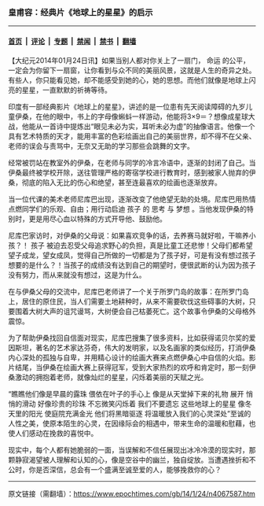 ### 皇甫容：经典片《地球上的星星》的启示

---

#### [首页](../../../..?n4067587) &nbsp;|&nbsp; [评论](../../../../../epoch-comment?n4067587) &nbsp;|&nbsp; [专题](../../../../../epoch-special?n4067587) &nbsp;|&nbsp; [禁闻](../../../../../epoch-news?n4067587) &nbsp;|&nbsp; [禁书](../../../../../books?n4067587) &nbsp;|&nbsp; [翻墙](https://github.com/gfw-breaker/nogfw/blob/master/README.md?n4067587)


<div class="post_content" id="artbody" itemprop="articleBody">
 <!-- article content begin -->
 <p>
  【大纪元2014年01月24日讯】如果当别人都对你关上了一扇门，
  <ok href="https://www.epochtimes.com/gb/tag/%E5%91%BD%E8%BF%90.html">
   命运
  </ok>
  的公平，一定会为你留下一扇窗，让你看到与众不同的美丽风景，这就是人生的奇异之处。有些人，你只能看见她，却不能感受到她的心，她的思想。而他们就像是地球上闪亮的星星，一直默默的祈祷等待。
 </p>
 <p>
  印度有一部经典影片《地球上的星星》，讲述的是一位患有先天阅读障碍的九岁儿童伊桑，在他的眼中，书上的字母像蝌蚪一样游动，他能将3×9＝？想像成星球大战，他能从一首诗中提炼出“眼见未必为实，耳听未必为虚”的抽像语言。他像一个具有艺术特质的天才，能用丰富的色彩绘画出自己的美丽世界，却不得不在父亲、老师的误会与责骂中，无奈又无助的学习那些会跳舞的文字。
 </p>
 <p>
  经常被罚站在教室外的伊桑，在老师与同学的冷言冷语中，逐渐的封闭了自己。当伊桑最终被学校开除，送往管理严格的寄宿学校进行教育时，感到被家人抛弃的伊桑，彻底的陷入无比的伤心和绝望，甚至连最喜欢的绘画也逐渐放弃。
 </p>
 <p>
  当一位代课的美术老师尼库巴出现，逐渐改变了他绝望无助的处境。尼库巴用热情点燃同学们的乐观、自由；用行动启迪
  <ok href="https://www.epochtimes.com/gb/tag/%E5%AD%A9%E5%AD%90.html">
   孩子
  </ok>
  的
  <ok href="https://www.epochtimes.com/gb/tag/%E6%80%9D%E8%80%83.html">
   思考
  </ok>
  与
  <ok href="https://www.epochtimes.com/gb/tag/%E6%A2%A6%E6%83%B3.html">
   梦想
  </ok>
  。当他发现伊桑的特别时，更是用尽心血以特殊的方式开导他、鼓励他。
 </p>
 <p>
  尼库巴家访时，对伊桑的父母说：如果喜欢竞争的话，去养赛马就好啦，干嘛养小孩？！
  <ok href="https://www.epochtimes.com/gb/tag/%E5%AD%A9%E5%AD%90.html">
   孩子
  </ok>
  被迫去忍受父母追求野心的负担，真是比童工还悲惨！父母们都希望望子成龙，望女成凤，觉得自己所做的一切都是为了孩子好，可是有没有想过孩子想要的是什么？！当孩子的成绩没有达到自己的期望时，便很武断的认为因为孩子没有努力，而从来就没有想过，这是为什么。
 </p>
 <p>
  在与伊桑父母的交流中，尼库巴老师讲了一个关于所罗门岛的故事：在所罗门岛上，居住的原住民，当人们需要土地耕种时，从来不需要砍伐这些碍事的大树，只要围着大树大声的诅咒谩骂，大树便会自己枯萎死亡。这个故事令伊桑的父母格外震惊。
 </p>
 <p>
  为了帮助伊桑找回自信面对现实，尼库巴搜集了很多资料，比如获得诺贝尔奖的爱因斯坦，著名的艺术家达芬奇，伟大的发明家，以及名画家的类似经历，打消伊桑内心深处的孤独与自卑，并用精心设计的绘画大赛来点燃伊桑心中自信的火焰。影片结尾，当伊桑在绘画大赛上获得冠军，受到大家热烈的欢呼和肯定时，那一刻伊桑激动的拥抱着老师，就像灿烂的星星，闪烁着美丽的天赋之光。
 </p>
 <p>
  “瞧瞧他们像是早晨的露珠 偎依在叶子的手心上 像是从天堂掉下来的礼物 展开 悄悄的滑动 好像珍贵的珍珠 不忘微笑闪烁着 我们不要遗忘 这些地球上的星星 像冬天里的阳光 使庭院充满金光 他们将黑暗驱逐 将温暖放入我们的心灵深处”至诚的人性之美，使原本陌生的心灵，在因缘际会的相遇中，带来生命的温暖和慰藉，也使人们感动在挽救的喜悦中。
 </p>
 <p>
  现实中，每个人都有她脆弱的一面，当误解和不信任展现出冰冷冷漠的现实时，那颗静寂渴望被人理解和认知的心，像是空谷中的幽兰，独自绽放。当遭遇挫折和不公时，你是否深信，总会有一个盛满至诚至爱的人，能够挽救你的心？
 </p>
 <!-- article content end -->
 <div id="below_article_ad">
 </div>
</div>


---

原文链接（需翻墙）：https://www.epochtimes.com/gb/14/1/24/n4067587.htm